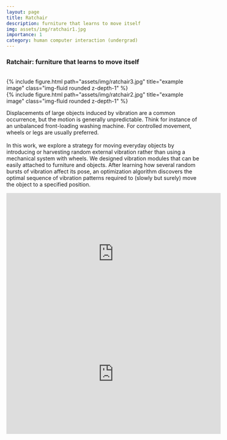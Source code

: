 ```yaml
---
layout: page
title: Ratchair
description: furniture that learns to move itself
img: assets/img/ratchair1.jpg
importance: 1
category: human computer interaction (undergrad)
---
```


### Ratchair: furniture that learns to move itself
<br />

<div class="row">
    <div class="col-sm mt-3 mt-md-0">
        {% include figure.html path="assets/img/ratchair3.jpg" title="example image" class="img-fluid rounded z-depth-1" %}
    </div>
    <div class="col-sm mt-3 mt-md-0">
        {% include figure.html path="assets/img/ratchair2.jpg" title="example image" class="img-fluid rounded z-depth-1" %}
    </div>
</div>

Displacements of large objects induced by vibration are
a common occurrence, but the motion is generally
unpredictable. Think for instance of an unbalanced
front-loading washing machine. For controlled
movement, wheels or legs are usually preferred.
<br><br>
In this work, we explore a strategy for moving
everyday objects by introducing or harvesting random
external vibration rather than using a mechanical
system with wheels. We designed vibration modules
that can be easily attached to furniture and objects.
After learning how several random bursts of vibration
affect its pose, an optimization algorithm discovers the
optimal sequence of vibration patterns required to
(slowly but surely) move the object to a specified
position.

<center><iframe width="560" height="315" src="https://www.youtube.com/embed/bbBSVTTapp0" frameborder="0" allow="autoplay; encrypted-media" allowfullscreen></iframe></center>

<center><iframe width="560" height="315" src="https://www.youtube.com/embed/_Cn_ajBpr3A" frameborder="0" allow="autoplay; encrypted-media" allowfullscreen></iframe></center>

<br />
